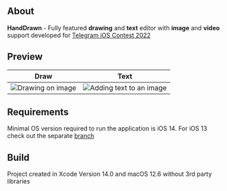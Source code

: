 ## About

**HandDrawn** - Fully featured **drawing** and **text** editor with **image** and **video** support developed for [Telegram iOS Contest 2022](https://contest.com/docs/iOS-Oct22-Round1)

## Preview
| Draw | Text |
| --- | --- |
| ![Drawing on image](https://user-images.githubusercontent.com/21260939/200125453-4a607f35-a164-4e33-9276-d7999f1625cd.png) | ![Adding text to an image](https://user-images.githubusercontent.com/21260939/200125459-92bb422c-5159-49ad-8aca-1d6d1fef427c.png) |

## Requirements
Minimal OS version required to run the application is iOS 14. For iOS 13 check out the separate [branch](../../tree/iOS13)

## Build
Project created in Xcode Version 14.0 and macOS 12.6 without 3rd party libraries
